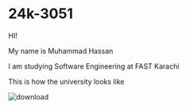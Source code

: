 # 24k-3051
HI!

My name is Muhammad Hassan

I am studying Software Engineering at FAST Karachi

This is how the university looks like 

![download](https://github.com/user-attachments/assets/e5ff1e7b-449c-4a8e-8418-9ef00d389bc6)
